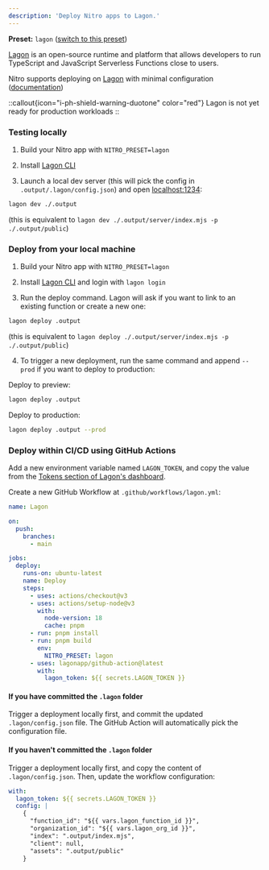 ```yaml
---
description: 'Deploy Nitro apps to Lagon.'
---
```


**Preset:** `lagon` ([switch to this preset](/deploy/#changing-the-deployment-preset))

[Lagon](https://lagon.app/) is an open-source runtime and platform that allows developers to run TypeScript and JavaScript Serverless Functions close to users.

Nitro supports deploying on [Lagon](https://lagon.app/) with minimal configuration ([documentation](https://docs.lagon.app/))

::callout{icon="i-ph-shield-warning-duotone" color="red"}
Lagon is not yet ready for production workloads
::


### Testing locally

1. Build your Nitro app with `NITRO_PRESET=lagon`

2. Install [Lagon CLI](https://docs.lagon.app/cli#installation)

3. Launch a local dev server (this will pick the config in `.output/.lagon/config.json`) and open [localhost:1234](http://localhost:1234):

```bash
lagon dev ./.output
```

(this is equivalent to `lagon dev ./.output/server/index.mjs -p ./.output/public`)

### Deploy from your local machine

1. Build your Nitro app with `NITRO_PRESET=lagon`

2. Install [Lagon CLI](https://docs.lagon.app/cli#installation) and login with `lagon login`

3. Run the deploy command. Lagon will ask if you want to link to an existing function or create a new one:

```bash
lagon deploy .output
```

(this is equivalent to `lagon deploy ./.output/server/index.mjs -p ./.output/public`)

4. To trigger a new deployment, run the same command and append `--prod` if you want to deploy to production:

Deploy to preview:

```bash
lagon deploy .output
```

Deploy to production:

```bash
lagon deploy .output --prod
```

### Deploy within CI/CD using GitHub Actions

Add a new environment variable named `LAGON_TOKEN`, and copy the value from the [Tokens section of Lagon's dashboard](https://dash.lagon.app/profile).

Create a new GitHub Workflow at `.github/workflows/lagon.yml`:

```yaml
name: Lagon

on:
  push:
    branches:
      - main

jobs:
  deploy:
    runs-on: ubuntu-latest
    name: Deploy
    steps:
      - uses: actions/checkout@v3
      - uses: actions/setup-node@v3
        with:
          node-version: 18
          cache: pnpm
      - run: pnpm install
      - run: pnpm build
        env:
          NITRO_PRESET: lagon
      - uses: lagonapp/github-action@latest
        with:
          lagon_token: ${{ secrets.LAGON_TOKEN }}
```

#### If you have committed the `.lagon` folder

Trigger a deployment locally first, and commit the updated `.lagon/config.json` file. The GitHub Action will automatically pick the configuration file.

#### If you haven't committed the `.lagon` folder

Trigger a deployment locally first, and copy the content of `.lagon/config.json`. Then, update the workflow configuration:

```yaml
with:
  lagon_token: ${{ secrets.LAGON_TOKEN }}
  config: |
    {
      "function_id": "${{ vars.lagon_function_id }}",
      "organization_id": "${{ vars.lagon_org_id }}",
      "index": ".output/index.mjs",
      "client": null,
      "assets": ".output/public"
    }
```
